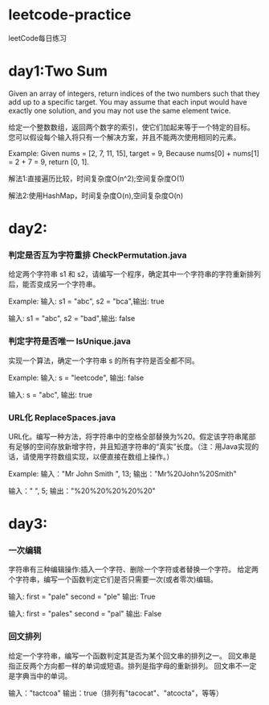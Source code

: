 # leetcode-practice
leetCode每日练习

# day1:Two Sum 
  Given an array of integers, return indices of the two numbers such that they add up to a specific target.
  You may assume that each input would have exactly one solution, and you may not use the same element twice.
  
  给定一个整数数组，返回两个数字的索引，使它们加起来等于一个特定的目标。
  您可以假设每个输入将只有一个解决方案，并且不能两次使用相同的元素。
  
  Example:
  Given nums = [2, 7, 11, 15], target = 9,
  Because nums[0] + nums[1] = 2 + 7 = 9,
  return [0, 1].
  
  解法1:直接遍历比较，时间复杂度O(n^2);空间复杂度O(1)
  
  解法2:使用HashMap，时间复杂度O(n),空间复杂度O(n)

# day2:
### 判定是否互为字符重排 CheckPermutation.java
  给定两个字符串 s1 和 s2，请编写一个程序，确定其中一个字符串的字符重新排列后，能否变成另一个字符串。
  
  Example:
  输入: s1 = "abc", s2 = "bca",输出: true
  
  输入: s1 = "abc", s2 = "bad",输出: false
  
### 判定字符是否唯一 IsUnique.java
  实现一个算法，确定一个字符串 s 的所有字符是否全都不同。
  
  Example:
  输入: s = "leetcode",
  输出: false 
  
  输入: s = "abc",
  输出: true
  
### URL化  ReplaceSpaces.java
  URL化。编写一种方法，将字符串中的空格全部替换为%20。假定该字符串尾部有足够的空间存放新增字符，并且知道字符串的“真实”长度。（注：用Java实现的话，请使用字符数组实现，以便直接在数组上操作。）

  Example:
  输入："Mr John Smith    ", 13;
  输出："Mr%20John%20Smith"
 
  输入："               ", 5;
  输出："%20%20%20%20%20"
	
# day3:
### 一次编辑
  字符串有三种编辑操作:插入一个字符、删除一个字符或者替换一个字符。 给定两个字符串，编写一个函数判定它们是否只需要一次(或者零次)编辑。

  输入: 
  first = "pale"
  second = "ple"
  输出: True
  
  输入: 
  first = "pales"
  second = "pal"
  输出: False

### 回文排列
  给定一个字符串，编写一个函数判定其是否为某个回文串的排列之一。
  回文串是指正反两个方向都一样的单词或短语。排列是指字母的重新排列。
  回文串不一定是字典当中的单词。
  
  输入："tactcoa"
 输出：true（排列有"tacocat"、"atcocta"，等等）
  

